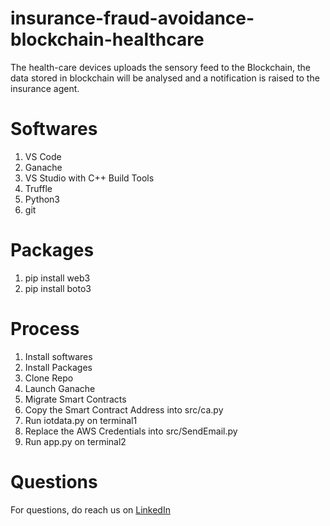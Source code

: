 # insurance-fraud-avoidance-blockchain-healthcare
The health-care devices uploads the sensory feed to the Blockchain, the data stored in blockchain will be analysed and a notification is raised to the insurance agent.

# Softwares
1. VS Code
2. Ganache
3. VS Studio with C++ Build Tools
4. Truffle
5. Python3
6. git

# Packages
1. pip install web3
2. pip install boto3

# Process
1. Install softwares
2. Install Packages
3. Clone Repo
4. Launch Ganache
5. Migrate Smart Contracts
6. Copy the Smart Contract Address into src/ca.py
7. Run iotdata.py on terminal1
8. Replace the AWS Credentials into src/SendEmail.py
9. Run app.py on terminal2 

# Questions
For questions, do reach us on <a href="https://linkedin.com/in/MadhuPIoT">LinkedIn</a>
